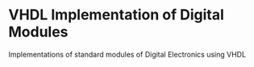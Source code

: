 VHDL Implementation of Digital Modules
=====================

Implementations of standard modules of Digital Electronics using VHDL
